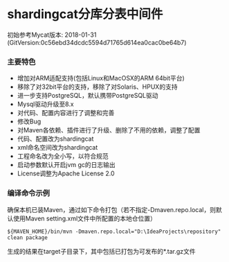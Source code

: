 # shardingcat分库分表中间件
初始参考Mycat版本: 2018-01-31 (GitVersion:0c56ebd34dcdc5594d71765d614ea0cac0be64b7)

### 主要特色
- 增加对ARM适配支持(包括Linux和MacOSX的ARM 64bit平台)
- 移除了对32bit平台的支持，移除了对Solaris、HPUX的支持
- 进一步支持PostgreSQL，默认携带PostgreSQL驱动
- Mysql驱动升级至8.x
- 对代码、配置内容进行了调整和完善
- 修改Bug
- 对Maven各依赖、插件进行了升级、删除了不用的依赖，调整了配置
- 代码、配置改为shardingcat
- xml命名空间改为shardingcat
- 工程命名改为全小写，以符合规范
- 启动参数默认开启jvm gc的日志输出
- License调整为Apache License 2.0

### 编译命令示例
确保本机已装Maven，通过如下命令打包（若不指定-Dmaven.repo.local，则默认使用Maven setting.xml文件中所配置的本地仓位置）
```
${MAVEN_HOME}/bin/mvn -Dmaven.repo.local="D:\IdeaProjects\repository" clean package
```
生成的结果在target子目录下，其中包括已打包为可发布的*.tar.gz文件
